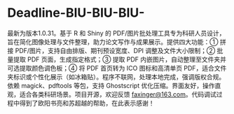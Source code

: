 # Deadline-BIU-BIU-BIU-
最新为版本1.0.31。基于 R 和 Shiny 的 PDF/图片批处理工具专为科研人员设计，旨在简化图像处理与文件整理，助力论文写作与成果展示。提供四大功能：① 拼接 PDF/图片，支持自由排版、期刊预设宽度、DPI 调整及文件大小限制；② 批量提取 PDF 页面，生成指定格式；③ 提取 PDF 内嵌图片，自动整理至文件夹并可选提取颜色调色板；④ 将 PDF 首页转为 ICO 图标和高清单页 PDF，适合文件夹标识或个性化展示（如冰箱贴）。程序不联网，处理本地完成，强调版权合规。依赖 magick、pdftools 等包，支持 Ghostscript 优化压缩。界面友好，操作直观，适合各类科研场景。项目开源，欢迎反馈 faxinger@163.com。代码调试过程中得到了欧阳书亮和苏超越的帮助，在此表示感谢！
